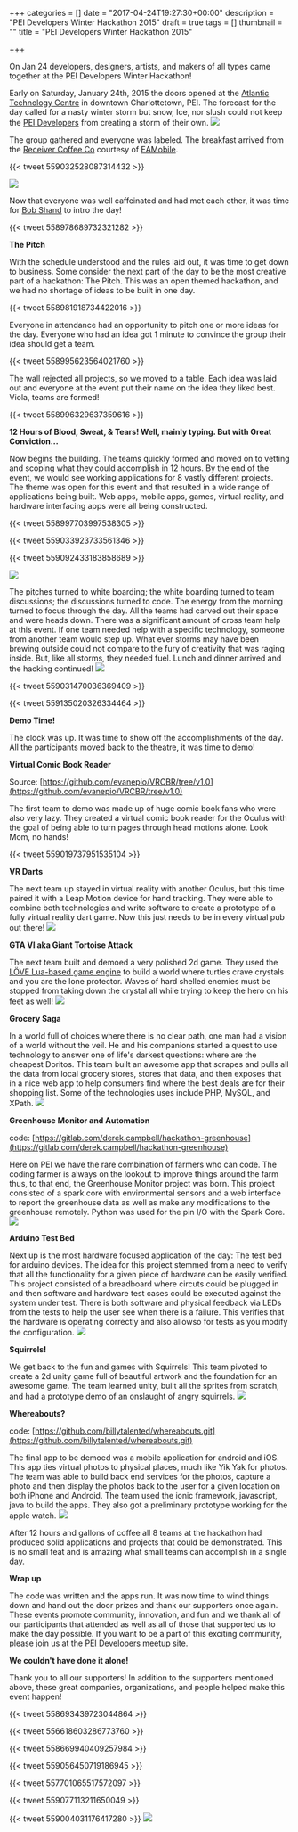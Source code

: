 +++
categories = []
date = "2017-04-24T19:27:30+00:00"
description = "PEI Developers Winter Hackathon 2015"
draft = true
tags = []
thumbnail = ""
title = "PEI Developers Winter Hackathon 2015"

+++


On Jan 24 developers, designers, artists, and makers of all types came together at the PEI Developers Winter Hackathon!


Early on Saturday, January 24th, 2015 the doors opened at the [Atlantic Technology Centre](http://www.atlantictechnologycentre.ca/) in downtown Charlottetown, PEI. The forecast for the day called for a nasty winter storm but snow, Ice, nor slush could not keep the [PEI Developers](http://www.meetup.com/PEI-Developers/) from creating a storm of their own.
![](/uploads/2017/04/24/16376995635_ba4c7256d8_z.jpg)


The group gathered and everyone was labeled. The breakfast arrived from the [Receiver Coffee Co](https://twitter.com/receivercoffee) courtesy of [EAMobile](https://twitter.com/EAMobile).


{{< tweet 559032528087314432 >}}


![](/uploads/2017/04/24/16370923412_a98695bb9f_z.jpg)




Now that everyone was well caffeinated and had met each other, it was time for [Bob Shand](https://twitter.com/feralbob) to intro the day!


{{< tweet 558978689732321282 >}}


**The Pitch**


With the schedule understood and the rules laid out, it was time to get down to business. Some consider the next part of the day to be the most creative part of a hackathon: The Pitch. This was an open themed hackathon, and we had no shortage of ideas to be built in one day.


{{< tweet 558981918734422016 >}}


Everyone in attendance had an opportunity to pitch one or more ideas for the day. Everyone who had an idea got 1 minute to convince the group their idea should get a team.


{{< tweet 558995623564021760 >}}


The wall rejected all projects, so we moved to a table. Each idea was laid out and everyone at the event put their name on the idea they liked best. Viola, teams are formed!


{{< tweet 558996329637359616 >}}


**12 Hours of Blood, Sweat, & Tears! Well, mainly typing. But with Great Conviction...**


Now begins the building. The teams quickly formed and moved on to vetting and scoping what they could accomplish in 12 hours. By the end of the event, we would see working applications for 8 vastly different projects. The theme was open for this event and that resulted in a wide range of applications being built. Web apps, mobile apps, games, virtual reality, and hardware interfacing apps were all being constructed.


{{< tweet 558997703997538305 >}}


{{< tweet 559033923733561346 >}}


{{< tweet 559092433183858689 >}}


![](/uploads/2017/04/24/16376955305_13a81c5f9a_z.jpg)




The pitches turned to white boarding; the white boarding turned to team discussions; the discussions turned to code. The energy from the morning turned to focus through the day. All the teams had carved out their space and were heads down. There was a significant amount of cross team help at this event. If one team needed help with a specific technology, someone from another team would step up. What ever storms may have been brewing outside could not compare to the fury of creativity that was raging inside. But, like all storms, they needed fuel. Lunch and dinner arrived and the hacking continued!
![](/uploads/2017/04/24/16376946825_88d881fdda_z.jpg)


{{< tweet 559031470036369409 >}}


{{< tweet 559135020326334464 >}}


**Demo Time!**


The clock was up. It was time to show off the accomplishments of the day. All the participants moved back to the theatre, it was time to demo!


**Virtual Comic Book Reader**


Source: [https://github.com/evanepio/VRCBR/tree/v1.0](https://github.com/evanepio/VRCBR/tree/v1.0)


The first team to demo was made up of huge comic book fans who were also very lazy. They created a virtual comic book reader for the Oculus with the goal of being able to turn pages through head motions alone. Look Mom, no hands!


{{< tweet 559019737951535104 >}}


**VR Darts**


The next team up stayed in virtual reality with another Oculus, but this time paired it with a Leap Motion device for hand tracking. They were able to combine both technologies and write software to create a prototype of a fully virtual reality dart game. Now this just needs to be in every virtual pub out there!
![](/uploads/2017/04/24/15749425134_bb9d2544ae_z.jpg)


**GTA VI aka Giant Tortoise Attack**


The next team built and demoed a very polished 2d game. They used the [LÖVE Lua-based game engine](https://love2d.org/) to build a world where turtles crave crystals and you are the lone protector. Waves of hard shelled enemies must be stopped from taking down the crystal all while trying to keep the hero on his feet as well!
![](/uploads/2017/04/24/15754551494_8afdd94832_z.jpg)


**Grocery Saga**


In a world full of choices where there is no clear path, one man had a vision of a world without the veil. He and his companions started a quest to use technology to answer one of life's darkest questions: where are the cheapest Doritos. This team built an awesome app that scrapes and pulls all the data from local grocery stores, stores that data, and then exposes that in a nice web app to help consumers find where the best deals are for their shopping list. Some of the technologies uses include PHP, MySQL, and XPath.
![](/uploads/2017/04/24/notgreen.jpg)


**Greenhouse Monitor and Automation**


code: [https://gitlab.com/derek.campbell/hackathon-greenhouse](https://gitlab.com/derek.campbell/hackathon-greenhouse)


Here on PEI we have the rare combination of farmers who can code. The coding farmer is always on the lookout to improve things around the farm thus, to that end, the Greenhouse Monitor project was born. This project consisted of a spark core with environmental sensors and a web interface to report the greenhouse data as well as make any modifications to the greenhouse remotely. Python was used for the pin I/O with the Spark Core.
![](/uploads/2017/04/24/me.jpg)


**Arduino Test Bed**


Next up is the most hardware focused application of the day: The test bed for arduino devices. The idea for this project stemmed from a need to verify that all the functionality for a given piece of hardware can be easily verified. This project consisted of a breadboard where circuts could be plugged in and then software and hardware test cases could be executed against the system under test. There is both software and physical feedback via LEDs from the tests to help the user see when there is a failure. This verifies that the hardware is operating correctly and also allowso for tests as you modify the configuration.
![](/uploads/2017/04/24/matt.jpg)


**Squirrels!**


We get back to the fun and games with Squirrels! This team pivoted to create a 2d unity game full of beautiful artwork and the foundation for an awesome game. The team learned unity, built all the sprites from scratch, and had a prototype demo of an onslaught of angry squirrels.
![](/uploads/2017/04/24/squi.jpg)


**Whereabouts?**


code: [https://github.com/billytalented/whereabouts.git](https://github.com/billytalented/whereabouts.git)


The final app to be demoed was a mobile application for android and iOS. This app ties virtual photos to physical places, much like Yik Yak for photos. The team was able to build back end services for the photos, capture a photo and then display the photos back to the user for a given location on both iPhone and Android. The team used the ionic framework, javascript, java to build the apps. They also got a preliminary prototype working for the apple watch.
![](/uploads/2017/04/24/last.jpg)


After 12 hours and gallons of coffee all 8 teams at the hackathon had produced solid applications and projects that could be demonstrated. This is no small feat and is amazing what small teams can accomplish in a single day.


**Wrap up**


The code was written and the apps run. It was now time to wind things down and hand out the door prizes and thank our supporters once again. These events promote community, innovation, and fun and we thank all of our participants that attended as well as all of those that supported us to make the day possible. If you want to be a part of this exciting community, please join us at the [PEI Developers meetup site](http://www.meetup.com/PEI-Developers/).


**We couldn't have done it alone!**


Thank you to all our supporters! In addition to the supporters mentioned above, these great companies, organizations, and people helped make this event happen!


{{< tweet 558693439723044864 >}}


{{< tweet 556618603286773760 >}}


{{< tweet 558669940409257984 >}}


{{< tweet 559056450719186945 >}}


{{< tweet 557701065517572097 >}}


{{< tweet 559077113211650049 >}}


{{< tweet 559004031176417280 >}}
![](/uploads/2017/04/24/table.jpg)